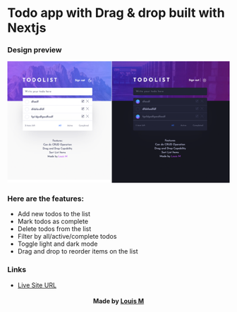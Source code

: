 # Todo app with Drag & drop built with Nextjs

### Design preview

![Design preview for the Todo app coding challenge](/public/preview.png)

### Here are the features:
- Add new todos to the list
- Mark todos as complete
- Delete todos from the list
- Filter by all/active/complete todos
- Toggle light and dark mode
- Drag and drop to reorder items on the list

### Links

- [Live Site URL](https://louis-portfolio.netlify.app/)


<h4 align="center"> Made by <a href='https://github.com/louis2688'> Louis M </a> </h4>
